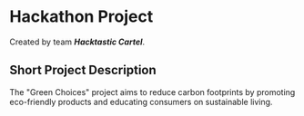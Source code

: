 # Hackathon Project
Created by team ***Hacktastic Cartel***.

## Short Project Description
The "Green Choices" project aims to reduce carbon footprints by promoting eco-friendly products and educating consumers on sustainable living.
